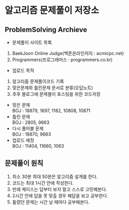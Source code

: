 # 알고리즘 문제풀이 저장소
## ProblemSolving Archieve
- 문제풀이 사이트 목록<br>
1) BaekJoon Online Judge(백준온라인저지 : acmicpc.net)<br>
2) Programmers(프로그래머스 : programmers.co.kr)<br>
- 업로드 목적<br>
1) 알고리즘 문제풀이코드 기록<br>
2) 맞은문제와 틀린문제 문서로 분류(오답노트)<br>
3) 추후 블로그에 문제풀이 포스팅을 위한 코드저장<br>
- 맞은 문제<br>
BOJ : 18879, 1697, 1182, 10808, 10871<br>
- 틀린 문제<br>
BOJ : 2805, 9663<br>
- 다시 풀어볼 문제<br>
BOJ : 18870, 9663<br>
- 업로드 예정<br>
BOJ : 11404, 11660, 1063<br>
## 문제풀이 원칙
1) 최소 30분 최대 50분은 알고리즘 설계를 한다.<br>
2) 코드는 최대 1시간 안에 작성한다.<br>
3) 반례 케이스는 답부터 보지 말고 스스로 고민해본다.<br>
4) 2시간 안에 답을 못 맞출 경우 해답을 보고 공부한다.<br>
5) 틀렸던 문제는 시간 날 때마다 공부해본다.<br>
